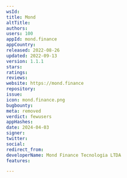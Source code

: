 ```yaml
---
wsId: 
title: Mond
altTitle: 
authors: 
users: 100
appId: mond.finance
appCountry: 
released: 2022-08-26
updated: 2022-09-13
version: 1.1.1
stars: 
ratings: 
reviews: 
website: https://mond.finance
repository: 
issue: 
icon: mond.finance.png
bugbounty: 
meta: removed
verdict: fewusers
appHashes: 
date: 2024-04-03
signer: 
twitter: 
social: 
redirect_from: 
developerName: Mond Finance Tecnologia LTDA
features: 

---
```


